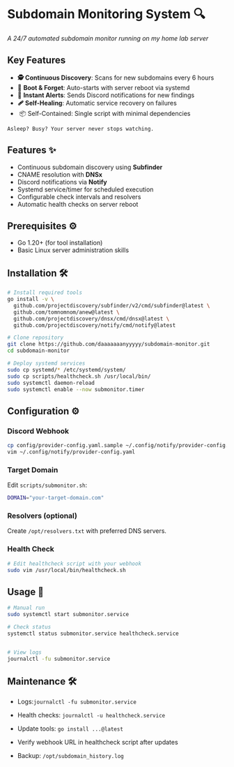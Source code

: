 # Subdomain Monitoring System 🔍

*A 24/7 automated subdomain monitor running on my home lab server*

## Key Features


- **🕵️ Continuous Discovery**: Scans for new subdomains every 6 hours
- 🚀 **Boot & Forget**: Auto-starts with server reboot via systemd
- 🔔 **Instant Alerts**: Sends Discord notifications for new findings
- &#x20;**🩹 Self-Healing**: Automatic service recovery on failures
-  📦 Self-Contained: Single script with minimal dependencies

```text
Asleep? Busy? Your server never stops watching.
```

## Features ✨

- Continuous subdomain discovery using **Subfinder**
- CNAME resolution with **DNSx**
- Discord notifications via **Notify**
- Systemd service/timer for scheduled execution
- Configurable check intervals and resolvers
- Automatic health checks on server reboot
## Prerequisites ⚙️

- Go 1.20+ (for tool installation)
- Basic Linux server administration skills

## Installation 🛠️

```bash
# Install required tools
go install -v \
  github.com/projectdiscovery/subfinder/v2/cmd/subfinder@latest \
  github.com/tomnomnom/anew@latest \
  github.com/projectdiscovery/dnsx/cmd/dnsx@latest \
  github.com/projectdiscovery/notify/cmd/notify@latest

# Clone repository
git clone https://github.com/daaaaaaanyyyyy/subdomain-monitor.git
cd subdomain-monitor

# Deploy systemd services
sudo cp systemd/* /etc/systemd/system/
sudo cp scripts/healthcheck.sh /usr/local/bin/
sudo systemctl daemon-reload
sudo systemctl enable --now submonitor.timer
```

## Configuration ⚙️

### Discord Webhook

```bash
cp config/provider-config.yaml.sample ~/.config/notify/provider-config.yaml
vim ~/.config/notify/provider-config.yaml
```

### Target Domain

Edit `scripts/submonitor.sh`:

```bash
DOMAIN="your-target-domain.com"
```

### Resolvers (optional)
Create `/opt/resolvers.txt` with preferred DNS servers.
### Health Check
```bash
# Edit healthcheck script with your webhook
sudo vim /usr/local/bin/healthcheck.sh
```
## Usage 🚀

```bash
# Manual run
sudo systemctl start submonitor.service

# Check status
systemctl status submonitor.service healthcheck.service


# View logs
journalctl -fu submonitor.service
```

## Maintenance 🛠

  -  Logs:`journalctl -fu submonitor.service`

   - Health checks: `journalctl -u healthcheck.service`

  - Update tools: `go install ...@latest`

  -  Verify webhook URL in healthcheck script after updates

   - Backup: `/opt/subdomain_history.log`

